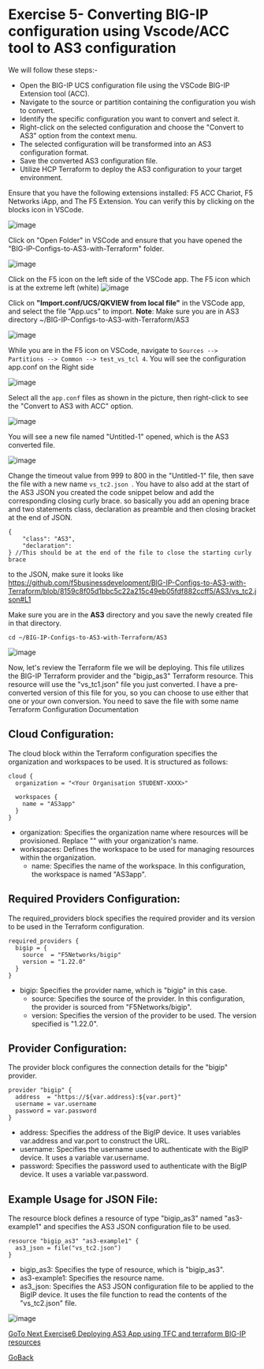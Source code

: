 Exercise 5- Converting BIG-IP configuration using Vscode/ACC tool to AS3 configuration
======================================================================================
We will follow these steps:-
- Open the BIG-IP UCS configuration file using the VSCode BIG-IP Extension tool (ACC).
- Navigate to the source or partition containing the configuration you wish to convert.
- Identify the specific configuration you want to convert and select it.
- Right-click on the selected configuration and choose the "Convert to AS3" option from the context menu.
- The selected configuration will be transformed into an AS3 configuration format.
- Save the converted AS3 configuration file.
- Utilize HCP Terraform to deploy the AS3 configuration to your target environment.

Ensure that you have the following extensions installed: F5 ACC Chariot, F5 Networks iApp, and The F5 Extension. You can verify this by clicking on the blocks icon in VSCode.

![image](https://github.com/f5businessdevelopment/bigipworkshop/assets/13858248/7e141d17-41fd-4950-8b16-64934b47ecd9)

Click on "Open Folder" in VSCode and ensure that you have opened the "BIG-IP-Configs-to-AS3-with-Terraform" folder.

![image](https://github.com/f5businessdevelopment/bigipworkshop/assets/13858248/b36c050d-cafb-48b4-9a96-74085c6147ac)

Click on the F5 icon on the left side of the VSCode app. The F5 icon which is at the extreme left (white) 
![image](https://github.com/f5businessdevelopment/bigipworkshop/assets/13858248/4f0de423-7f83-44c5-b59c-c0068fcd090a)

Click on __"Import.conf/UCS/QKVIEW from local file"__ in the VSCode app, and select the file "App.ucs" to import. 
__Note__: Make sure you are in AS3 directory  ~/BIG-IP-Configs-to-AS3-with-Terraform/AS3

![image](https://github.com/f5businessdevelopment/bigipworkshop/assets/13858248/877490b7-48d1-4520-9579-6e84242fa8b3)

While you are in the F5 icon on VSCode, navigate to `Sources --> Partitions --> Common --> test_vs_tcl 4`. You will see the configuration app.conf on the Right side

![image](https://github.com/f5businessdevelopment/bigipworkshop/assets/13858248/64087d6d-861d-4a20-ba11-f5733fa8b0fe)

Select all the `app.conf` files as shown in the picture, then right-click to see the "Convert to AS3 with ACC" option.

![image](https://github.com/f5businessdevelopment/bigipworkshop/assets/13858248/2a758fbc-c9d8-4e57-be2a-dbdb98430164)

You will see a new file named "Untitled-1" opened, which is the AS3 converted file. 

![image](https://github.com/f5businessdevelopment/bigipworkshop/assets/13858248/d9f84eef-007f-4402-8173-cd07320fdcfd)

Change the timeout value from 999 to 800 in the "Untitled-1" file, then save the file with a new name ```vs_tc2.json ```.
You have to also add at the start of the AS3 JSON you created the code snippet below and add the corresponding closing curly brace.
so basically you add an opening brace and two statements class, declaration as preamble and then closing bracket at the end of JSON.

```
{ 
    "class": "AS3",
    "declaration":
} //This should be at the end of the file to close the starting curly brace
```
to the JSON, make sure it looks like https://github.com/f5businessdevelopment/BIG-IP-Configs-to-AS3-with-Terraform/blob/8159c8f05d1bbc5c22a215c49eb05fdf882ccff5/AS3/vs_tc2.json#L1

Make sure you are in the __AS3__ directory and you save the newly created file in that directory.

```
cd ~/BIG-IP-Configs-to-AS3-with-Terraform/AS3
```

![image](https://github.com/f5businessdevelopment/bigipworkshop/assets/13858248/cbd2f0b2-b71d-4545-a93d-699ce2955f34)

Now, let's review the Terraform file we will be deploying. This file utilizes the BIG-IP Terraform provider and the "bigip_as3" Terraform resource. This resource will use the "vs_tc1.json" file you just converted. I have a pre-converted version of this file for you, so you can choose to use either that one or your own conversion. You need to save the file with some name
Terraform Configuration Documentation

Cloud Configuration:
---------------------
The cloud block within the Terraform configuration specifies the organization and workspaces to be used. It is structured as follows:

```
cloud {
  organization = "<Your Organisation STUDENT-XXXX>"

  workspaces {
    name = "AS3app"
  }
}
```
- organization: Specifies the organization name where resources will be provisioned. Replace "<Your Organisation STUDENT-XXXX>" with your organization's name.
- workspaces: Defines the workspace to be used for managing resources within the organization.
  - name: Specifies the name of the workspace. In this configuration, the workspace is named "AS3app".

Required Providers Configuration:
----------------------------------
The required_providers block specifies the required provider and its version to be used in the Terraform configuration.

```
required_providers {
  bigip = {
    source  = "F5Networks/bigip"
    version = "1.22.0"
  }
}
```
- bigip: Specifies the provider name, which is "bigip" in this case.
  - source: Specifies the source of the provider. In this configuration, the provider is sourced from "F5Networks/bigip".
  - version: Specifies the version of the provider to be used. The version specified is "1.22.0".

Provider Configuration:
------------------------
The provider block configures the connection details for the "bigip" provider.

```
provider "bigip" {
  address  = "https://${var.address}:${var.port}"
  username = var.username
  password = var.password
}
```
- address: Specifies the address of the BigIP device. It uses variables var.address and var.port to construct the URL.
- username: Specifies the username used to authenticate with the BigIP device. It uses a variable var.username.
- password: Specifies the password used to authenticate with the BigIP device. It uses a variable var.password.

Example Usage for JSON File:
-----------------------------
The resource block defines a resource of type "bigip_as3" named "as3-example1" and specifies the AS3 JSON configuration file to be used.
```
resource "bigip_as3" "as3-example1" {
  as3_json = file("vs_tc2.json")
}
```
- bigip_as3: Specifies the type of resource, which is "bigip_as3".
- as3-example1: Specifies the resource name.
- as3_json: Specifies the AS3 JSON configuration file to be applied to the BigIP device. It uses the file function to read the contents of the "vs_tc2.json" file.


![image](https://github.com/f5businessdevelopment/bigipworkshop/assets/13858248/0efee389-0c47-4f6a-a32e-b341b2f75d74)

[GoTo Next Exercise6 Deploying AS3 App using TFC and terraform BIG-IP resources](ex6.md)

 [GoBack](ex4.md)
